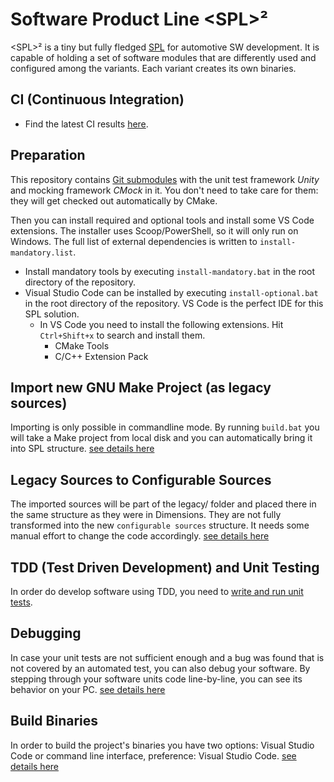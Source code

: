 # Software Product Line &lt;SPL&gt;²

&lt;SPL&gt;² is a tiny but fully fledged [SPL](https://en.wikipedia.org/wiki/Software_product_line) for automotive SW development. It is capable of holding a set of software modules that are differently used and configured among the variants. Each variant creates its own binaries.

## CI (Continuous Integration)

* Find the latest CI results [here](https://github.com/avengineers/SPL/actions).

## Preparation

This repository contains [Git submodules](https://git-scm.com/book/en/v2/Git-Tools-Submodules) with the unit test framework _Unity_ and mocking framework _CMock_ in it. You don't need to take care for them: they will get checked out automatically by CMake.

Then you can install required and optional tools and install some VS Code extensions. The installer uses Scoop/PowerShell, so it will only run on Windows. The full list of external dependencies is written to `install-mandatory.list`.
* Install mandatory tools by executing `install-mandatory.bat` in the root directory of the repository.
* Visual Studio Code can be installed by executing `install-optional.bat` in the root directory of the repository. VS Code is the perfect IDE for this SPL solution.
  * In VS Code you need to install the following extensions. Hit `Ctrl+Shift+x` to search and install them.
    * CMake Tools
    * C/C++ Extension Pack

## Import new GNU Make Project (as legacy sources)

Importing is only possible in commandline mode. By running `build.bat` you will take a Make project from local disk and you can automatically bring it into SPL structure. [see details here](doc/import.md)

## Legacy Sources to Configurable Sources

The imported sources will be part of the legacy/ folder and placed there in the same structure as they were in Dimensions. They are not fully transformed into the new `configurable sources` structure. It needs some manual effort to change the code accordingly. [see details here](doc/legacyToConfigurable.md)

## TDD (Test Driven Development) and Unit Testing

In order do develop software using TDD, you need to [write and run unit tests](doc/unitTesting.md).

## Debugging

In case your unit tests are not sufficient enough and a bug was found that is not covered by an automated test, you can also debug your software. By stepping through your software units code line-by-line, you can see its behavior on your PC. [see details here](doc/debugging.md)

## Build Binaries

In order to build the project's binaries you have two options: Visual Studio Code or command line interface, preference: Visual Studio Code. [see details here](doc/build.md)